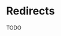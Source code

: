 # Redirects

<!--
https://github.com/sushiswap/sushiswap/blob/master/apps/evm/next.config.mjs
-->

TODO

<!--
redirects: async () => {
  return [
    {
      source: '/d/#_=_',
      destination: '/d',
      permanent: true,
    },
  ]
},
-->

<!--
async redirects() {
  return [
    {
      source: '/instagram{/}?',
      destination: 'https://instagram.com/sellitbr',
      permanent: true,
    },
    {
      source: '/x{/}?',
      destination: 'https://twitter.com/sellitbr',
      permanent: true,
    },
    {
      source: '/linkedin{/}?',
      destination: 'https://linkedin.com/company/sellitbr',
      permanent: true,
    },
    // {
    //   source: '/medium{/}?',
    //   destination: 'https://blog.sellitbr.com',
    //   permanent: true,
    // },
    {
      source: '/status{/}?',
      destination: 'https://stats.uptimerobot.com/hXZ97lQ9cA',
      permanent: true,
    },
  ]
},
-->
